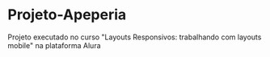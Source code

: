 # Projeto-Apeperia
Projeto executado no curso "Layouts Responsivos: trabalhando com layouts mobile" na plataforma Alura
